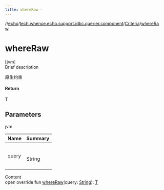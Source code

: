 ```yaml
---
title: whereRaw -
---
```

//[echo](../../index.md)/[tech.whence.echo.support.jdbc.querier.component](../index.md)/[Criteria](index.md)/[whereRaw](where-raw.md)



# whereRaw  
[jvm]  
Brief description  


原生约束



#### Return  


T



## Parameters  
  
jvm  
  
|  Name|  Summary| 
|---|---|
| query| <br><br>String<br><br>
  
  
Content  
open override fun [whereRaw](where-raw.md)(query: [String](https://kotlinlang.org/api/latest/jvm/stdlib/kotlin/-string/index.html)): [T](index.md)  



